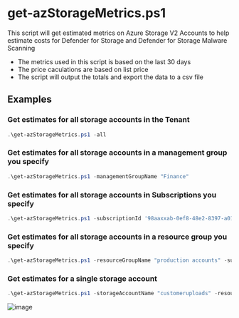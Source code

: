 
# get-azStorageMetrics.ps1
This script will get estimated metrics on Azure Storage V2 Accounts to help estimate costs for Defender for Storage and Defender for Storage Malware Scanning
- The metrics used in this script is based on the last 30 days
- The price caculations are based on list price
- The script will output the totals and export the data to a csv file

## Examples 

### Get estimates for all storage accounts in the Tenant
```powershell
.\get-azStorageMetrics.ps1 -all
```
### Get estimates for all storage accounts in a management group you specify
```powershell
.\get-azStorageMetrics.ps1 -managementGroupName "Finance" 
```
### Get estimates for all storage accounts in Subscriptions you specify
```powershell
.\get-azStorageMetrics.ps1 -subscriptionId '98aaxxab-0ef8-48e2-8397-a0101e0712e3', 'adaxxe68-375e-4210-be3a-c6cacebf41c5'
```
### Get estimates for all storage accounts in a resource group you specify
```powershell
.\get-azStorageMetrics.ps1 -resourceGroupName "production accounts" -subscriptionId 'adaxxe68-375e-4210-be3a-c6cacebf41c5'
```
### Get estimates for a single storage account
```powershell
.\get-azStorageMetrics.ps1 -storageAccountName "customeruploads" -resourceGroupName 'production accounts' -subscriptionId 'adaxxe68-375e-4210-be3a-c6cacebf41c5'
```
![image](https://github.com/seanstark/defender-for-cloud/assets/84108246/80611040-e224-48e4-af5c-657417bb03fb)


